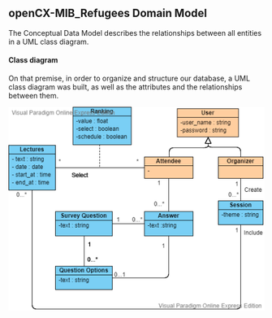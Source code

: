 ## openCX-MIB_Refugees Domain Model

The Conceptual Data Model describes the relationships between all entities in a UML class diagram.

#### Class diagram
On that premise, in order to organize and structure our database, a UML class diagram was built,
as well as the attributes and the relationships between them.

![class_diagram](images/class_diagram.png)

